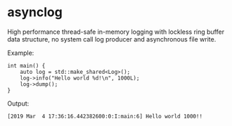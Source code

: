 # asynclog
High performance thread-safe in-memory logging with lockless ring buffer data structure, no system call log producer and asynchronous file write.

Example:
```
int main() {
    auto log = std::make_shared<Log>();
    log->info("Hello world %d!\n", 1000L);
    log->dump();
}
```

Output:
```
[2019 Mar  4 17:36:16.442382600:0:I:main:6] Hello world 1000!!
```

